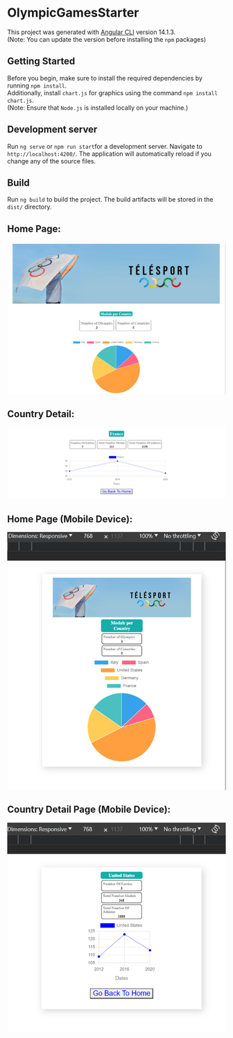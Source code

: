 # OlympicGamesStarter

This project was generated with [Angular CLI](https://github.com/angular/angular-cli) version 14.1.3.
<br /> (Note: You can update the version before installing the `npm` packages)

## Getting Started

Before you begin, make sure to install the required dependencies by running `npm install`. 
<br /> Additionally, install `chart.js` for graphics using the command `npm install chart.js`. 
<br /> (Note: Ensure that `Node.js` is installed locally on your machine.)

## Development server

Run `ng serve` or `npm run start`for a development server. Navigate to `http://localhost:4200/`. The application will automatically reload if you change any of the source files.

## Build

Run `ng build` to build the project. The build artifacts will be stored in the `dist/` directory.

## Home Page: 
![Alt text](image.png)

## Country Detail:
![Alt text](image-1.png) 

## Home Page (Mobile Device):
![Alt text](image-2.png)

## Country Detail Page (Mobile Device):
![Alt text](image-3.png)
